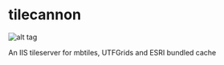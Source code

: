 tilecannon
==========

![alt tag](http://images2.wikia.nocookie.net/__cb20100708175738/megaman/images/c/c6/Tile_cannon.jpg)

An IIS tileserver for mbtiles, UTFGrids and ESRI bundled cache

